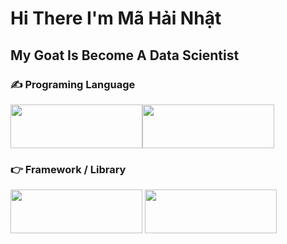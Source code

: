 <!--
### Hi there 👋
**HiAmNear/HiAmNear** is a ✨ _special_ ✨ repository because its `README.md` (this file) appears on your GitHub profile.

Here are some ideas to get you started:

- 🔭 I’m currently working on ...
- 🌱 I’m currently learning ...
- 👯 I’m looking to collaborate on ...
- 🤔 I’m looking for help with ...
- 💬 Ask me about ...
- 📫 How to reach me: ...
- 😄 Pronouns: ...
- ⚡ Fun fact: ...
-->
# Hi There I'm Mã Hải Nhật
## My Goat Is Become A Data Scientist
### :writing_hand: Programing Language
<img src="https://www.python.org/static/community_logos/python-logo.png" width="211" height="70"><img src="https://www.kindpng.com/picc/m/81-811458_jupyter-notebook-logo-hd-png-download.png" width="211" height="70">
### 👉 Framework / Library
<img src="https://geeksloop.com/images/scikit.png" width="211" height="70"> <img src="https://www.vectorlogo.zone/logos/tensorflow/tensorflow-ar21.png" width="211" height="70">
